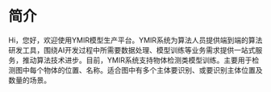 # 简介

Hi，您好，欢迎使用YMIR模型生产平台。YMIR系统为算法人员提供端到端的算法研发工具，围绕AI开发过程中所需要数据处理、模型训练等业务需求提供一站式服务，推动算法技术进步。目前，YMIR系统支持物体检测类模型训练。主要用于检测图中每个物体的位置、名称。适合图中有多个主体要识别、或要识别主体位置及数量的场景。

